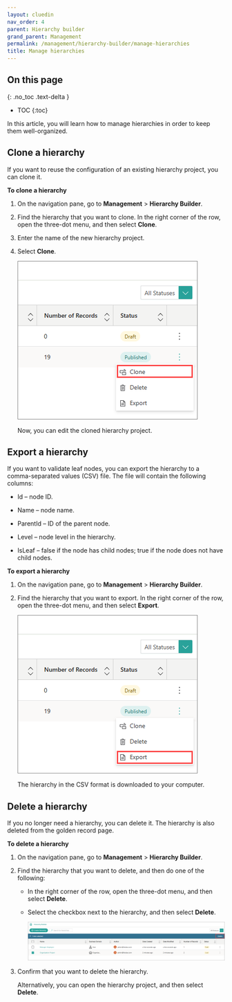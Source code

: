 ```yaml
---
layout: cluedin
nav_order: 4
parent: Hierarchy builder
grand_parent: Management
permalink: /management/hierarchy-builder/manage-hierarchies
title: Manage hierarchies
---
```

## On this page
{: .no_toc .text-delta }
- TOC
{:toc}


In this article, you will learn how to manage hierarchies in order to keep them well-organized.

## Clone a hierarchy

If you want to reuse the configuration of an existing hierarchy project, you can clone it.

**To clone a hierarchy**

1. On the navigation pane, go to **Management** > **Hierarchy Builder**.

1. Find the hierarchy that you want to clone. In the right corner of the row, open the three-dot menu, and then select **Clone**.

1. Enter the name of the new hierarchy project.

1. Select **Clone**.

    ![clone_hierarchy.png](../../../assets/images/management/hierarchy-builder/clone_hierarchy.png)

    Now, you can edit the cloned hierarchy project.

## Export a hierarchy

If you want to validate leaf nodes, you can export the hierarchy to a comma-separated values (CSV) file. The file will contain the following columns:

- Id – node ID.

- Name – node name.

- ParentId – ID of the parent node.

- Level – node level in the hierarchy.

- IsLeaf – false if the node has child nodes; true if the node does not have child nodes.

**To export a hierarchy**

1. On the navigation pane, go to **Management** > **Hierarchy Builder**.

1. Find the hierarchy that you want to export. In the right corner of the row, open the three-dot menu, and then select **Export**.

    ![export_hierarchy.png](../../../assets/images/management/hierarchy-builder/export_hierarchy.png)

    The hierarchy in the CSV format is downloaded to your computer.

## Delete a hierarchy

If you no longer need a hierarchy, you can delete it. The hierarchy is also deleted from the golden record page.

**To delete a hierarchy**

1. On the navigation pane, go to **Management** > **Hierarchy Builder**.

1. Find the hierarchy that you want to delete, and then do one of the following:

    - In the right corner of the row, open the three-dot menu, and then select **Delete**.

    - Select the checkbox next to the hierarchy, and then select **Delete**.

        ![delete_hierarchy.png](../../../assets/images/management/hierarchy-builder/delete_hierarchy.png)

1. Confirm that you want to delete the hierarchy.

    Alternatively, you can open the hierarchy project, and then select **Delete**.